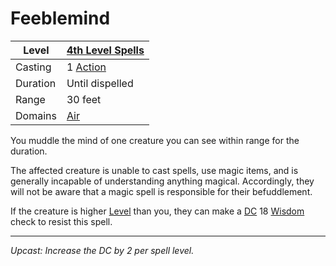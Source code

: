 # Feeblemind

| Level    | [4th Level Spells](4th%20Level%20Spells.md)         |
| -------- | --------------------------------------------------- |
| Casting  | 1 [Action](../../../../Game%20Procedures/Core%20Procedures/Action.md) |
| Duration | Until dispelled                                     |
| Range    | 30 feet                                             |
| Domains  | [Air](../../Spell%20Domains/Air.md)              |

You muddle the mind of one creature you can see within range for the duration.

The affected creature is unable to cast spells, use magic items, and is generally incapable of understanding anything magical. Accordingly, they will not be aware that a magic spell is responsible for their befuddlement.

If the creature is higher [Level](../../../../Player%20Characters/Derived%20Statistics/Level.md) than you, they can make a [DC](../../../../Game%20Procedures/Core%20Procedures/DC.md) 18 [Wisdom](../../../../Player%20Characters/Abilities/Wisdom.md) check to resist this spell.

---
*Upcast: Increase the DC by 2 per spell level.*
